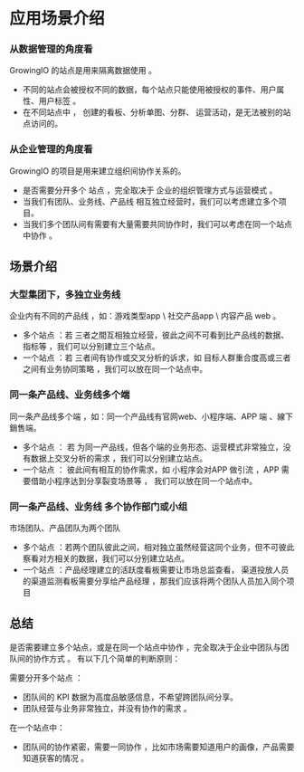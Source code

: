 # 应用场景介绍

### 从数据管理的角度看

GrowingIO 的站点是用来隔离数据使用 。

* 不同的站点会被授权不同的数据，每个站点只能使用被授权的事件、用户属性、用户标签 。
* 在不同站点中 ， 创建的看板、分析单图、分群、 运营活动，是无法被别的站点访问的。 

#### 

### 从企业管理的角度看

GrowingIO 的项目是用来建立组织间协作关系的。 

* 是否需要分开多个 站点 ，完全取决于 企业的组织管理方式与运营模式 。
* ‌当我们有团队、业务线、产品线 相互独立经营时，我们可以考虑建立多个项目。
* 当我们多个团队间有需要有大量需要共同协作时，我们可以考虑在同一个站点中协作 。 



## 场景介绍 

### 大型集团下，多独立业务线

企业内有不同的产品线 ，如：游戏类型app  \  社交产品app  \  内容产品 web 。

* 多个站点 ：若 三者之間互相独立经营，彼此之间不可看到比产品线的数据、指标等 ，我们可以分别建立三个站点。
* 一个站点 ：若 三者间有协作或交叉分析的诉求，如 目标人群重合度高或三者之间有业务协同策略 ，我们可以放在同一个站点中。

### 

### 同一条产品线、业务线多个端

同一条产品线多个端 ，如：同一个产品线有官网web、小程序端、APP 端 、線下銷售端。

* 多个站点 ： 若 为同一产品线，但各个端的业务形态、运营模式非常独立，没有数据上交叉分析的需求 ，我们可以分别建立站点。
* 一个站点 ： 彼此间有相互的协作需求，如 小程序会对APP 做引流 ，APP 需要借助小程序达到分享裂变场景等  ， 我们可以放在同一个站点中。

### 

### 同一条产品线、业务线 多个协作部门或小组

市场团队、产品团队为两个团队

* 多个站点 ：若两个团队彼此之间，相对独立虽然经营这同个业务，但不可彼此察看对方相关的数据，我们可以分别建立站点。
* 一个站点 ：产品经理建立的活跃度看板需要让市场总监查看， 渠道投放人员的渠道监测看板需要分享给产品经理 ，那我们应该将两个团队人员加入同个项目



## 总结

是否需要建立多个站点，或是在同一个站点中协作 ，完全取决于企业中团队与团队间的协作方式 。 有以下几个简单的判断原则：  
  
需要分开多个站点 ：

* 团队间的 KPI  数据为高度品敏感信息，不希望跨团队间分享。
* 团队经营与业务非常独立，并没有协作的需求 。

在一个站点中：

* 团队间的协作紧密，需要一同协作 ，比如市场需要知道用户的画像，产品需要知道获客的情况 。 

